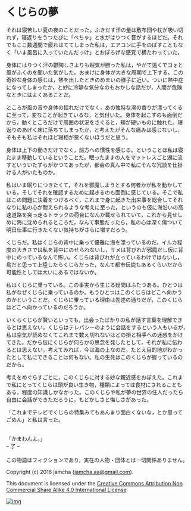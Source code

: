 # くじらの夢

それは寝苦しい夏の夜のことだった。ふきだす汗の量は敷布団や枕が吸い切  
れず，寝返りをうつたびに「べちゃ」と水がはりつく音がするほどだ。それ  
でもここ数週間で疲れはててしまった私は，エアコンに手をのばすこともな  
く「いま風呂に入っていたんだっけ」とおぼろげな感覚で横たわっていた。  

身体にはりつく汗の鬱陶しさよりも眠気が勝った私は，やがて遠くでゴォと  
風がふくのを聞いた気がした。おまけに身体が大きな周期で上下する。この  
奇妙な身体の感じは，熱を出したときのめまいの様子に近い。ついに熱中症  
になってしまったか，と妙に冷静な気分なのもおかしな話だが，人間が危険  
なときにはよくあることだ。  

ところが風の音や身体の揺れだけでなく，あの独特な潮の香りが漂ってくる  
に至って，変なことが起きているな，と気付いた。身体を起こすのも面倒だ  
から，動くところだけで周囲の状況をさぐると，頬が硬いものに触れた。寝  
返りのあげく床に落ちてしまったか，と考えたがそんな痛みは感じないし，  
そもそも私はそれほど寝相が悪くないほうだと思う。  

身体は上下の動きだけでなく，前方への慣性を感じる。ということは私は寝  
たまま移動しているということだ。眠ったままの人をマットレスごと湖に流  
すといういたずらがかつてあったが，都会の真ん中で私にそんな冗談を仕掛  
ける人がいたものか。  

私はいま眠りにつきたくて，それを邪魔しようとする何者かが私を動かして  
いる。そしてそれを確認するために起きるのも面倒に感じている。そこで私  
はこの問題に決着をつけるべく，これまで身に起きた出来事を総合してそれ  
なりに私の心が耐えられるような考えに至った。というのも仮に海沿いの高  
速道路を突っ走るトラックの荷台になんか載せられていて，これから見せし  
めに海に沈められるところだ，なんて事態だったら，私の心は深く傷ついて  
明日仕事に行きたくない気持ちがさらに増すだろう。  

くじらだ。私はくじらの背中に乗って優雅に海を漂っているのだ。イルカ程  
度の大きさでは私を背中にのせられないし，サメは背びれが邪魔だし仮に背  
中にのっているなんて怖い。くじらは背びれが立っているわけではないし，  
島だと思って上陸したらくじらだった，なんて都市伝説もあるくらいだから  
可能性としては大いにあるではないか。  

私はくじらに乗っている。この事実から生じる疑問はふたつある。ひとつは  
私がなぜくじらに乗っているのか。もうひとつはこのくじらはどこへ向かう  
のかということだ。くじらに乗っている理由は先述の通りだが，このくじら  
はどこへ向かっているのだろうか。  

いくらくじらが賢いといっても，出会ったばかりの私が話す言葉を理解でき  
るとは思えない。くじらはテレパシーのように会話をするという人もいるが，  
私は空気が読めなくてこれまで数え切れないほどの損と相手への迷惑をかけ  
てきた。だから仮にくじらが何らかの思念を発したとして，それが私に伝わ  
るとは思えない。考えてみれば，今は海の上なのだ。たとえ目的地がわかっ  
たとして私にできることは何もない。私の生死はこのくじらが握っているの  
だから。  

考えをめぐらすごとに，このくじらに対する妙な親近感をおぼえた。これま  
で私にとってくじらは頭が良い生き物，種類によっては食材にされることも  
ある，程度の知識しかなかった。このくじらや私が夢の世界の住人だったら  
自由に会話ができただろうに。もどかしさと悔しさがあった。  

「これまでテレビでくじらの特集みてもあんまり面白くないな，とか思って  
ごめん」と私は言った。  

<br>  
「かまわんよ。」  

<br>  
&#x2013; 了 &#x2013;  

<br>  
<br>  
この物語はフィクションであり，実在の人物・団体とは一切関係ありません。  

Copyright (c) 2016 jamcha (jamcha.aa@gmail.com).  

This document is licensed under the [Creative Commons Attribution Non Commercial Share Alike 4.0 International License](http://creativecommons.org/licenses/by-nc-sa/4.0/deed)  

[![img](http://i.creativecommons.org/l/by-nc-sa/3.0/80x15.png)](http://creativecommons.org/licenses/by-nc-sa/4.0/deed)